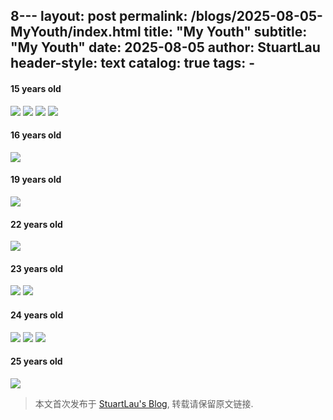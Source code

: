 8---
layout:     post
permalink:  /blogs/2025-08-05-MyYouth/index.html
title:      "My Youth"
subtitle:   "My Youth"
date:       2025-08-05
author:     StuartLau
header-style: text
catalog: true
tags:
    - 
---
#### 15 years old
<div>
<img src="/images/in-post/MyChildhood-15y-1.jpg">
<img src="/images/in-post/MyChildhood-15y-2.jpg">
<img src="/images/in-post/MyChildhood-15y-3.jpg">
<img src="/images/in-post/MyChildhood-15y-5.jpg">
</div>

#### 16 years old
<div>
<img src="/images/in-post/MyChildhood-16y-1.jpg">
</div>

#### 19 years old
<div>
<img src="/images/in-post/MyChildhood-19y-1.jpg">
</div>

#### 22 years old
<div>
<img src="/images/in-post/MyChildhood-22y-1.jpg">
</div>

#### 23 years old
<div>
<img src="/images/in-post/MyChildhood-23y-1.jpg">
<img src="/images/in-post/MyChildhood-23y-2.jpg">
</div>

#### 24 years old
<div>
<img src="/images/in-post/MyChildhood-24y-2.jpg">
<img src="/images/in-post/MyChildhood-24y-3.jpg">
<img src="/images/in-post/MyChildhood-24y-4.jpg">
</div>

#### 25 years old
<div>
<img src="/images/in-post/MyChildhood-25y-1.jpg">
</div>


> 本文首次发布于 [StuartLau's Blog](https://stuartlau.github.io), 转载请保留原文链接.
